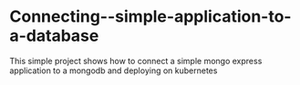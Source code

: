 # Connecting--simple-application-to-a-database
This simple project shows how to connect a simple mongo express application to a mongodb and deploying on kubernetes
